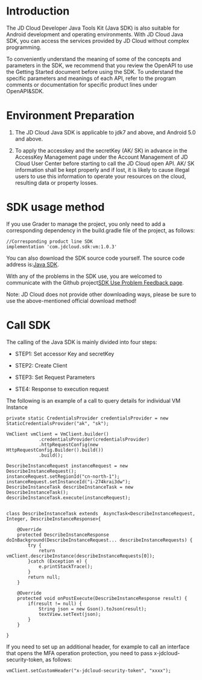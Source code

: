 
# Introduction #

The JD Cloud Developer Java Tools Kit (Java SDK) is also suitable for Android development and operating environments. With JD Cloud Java SDK, you can access the services provided by JD Cloud without complex programming. 

To conveniently understand the meaning of some of the concepts and parameters in the SDK, we recommend that you review the OpenAPI to use the Getting Started document before using the SDK. To understand the specific parameters and meanings of each API, refer to the program comments or documentation for specific product lines under OpenAPI&SDK.


# Environment Preparation #

1. The JD Cloud Java SDK is applicable to jdk7 and above, and Android 5.0 and above.

2. To apply the accesskey and the secretKey (AK/ SK) in advance in the AccessKey Management page under the Account Management of JD Cloud User Center before starting to call the JD Cloud open API. AK/ SK information shall be kept properly and if lost, it is likely to cause illegal users to use this information to operate your resources on the cloud, resulting data or property losses.



# SDK usage method #

If you use Grader to manage the project, you only need to add a corresponding dependency in the build.gradle file of the project, as follows:

    //Corresponding product line SDK
    implementation 'com.jdcloud.sdk:vm:1.0.3'

You can also download the SDK source code yourself. The source code address is:[Java SDK](https://github.com/jdcloud-api/jdcloud-sdk-java).

With any of the problems in the SDK use, you are welcomed to communicate with the Github project[SDK Use Problem Feedback page](https://github.com/jdcloud-api/jdcloud-sdk-java/issues).

Note: JD Cloud does not provide other downloading ways, please be sure to use the above-mentioned official download method!

 

# Call SDK #

The calling of the Java SDK is mainly divided into four steps:

- STEP1: Set accessor Key and secretKey

- STEP2: Create Client

- STEP3: Set Request Parameters

- STE4: Response to execution request

The following is an example of a call to query details for individual VM Instance

    private static CredentialsProvider credentialsProvider = new StaticCredentialsProvider("ak", "sk");

    VmClient vmClient = VmClient.builder()
                .credentialsProvider(credentialsProvider)
                .httpRequestConfig(new HttpRequestConfig.Builder().build())
                .build();
                
    DescribeInstanceRequest instanceRequest = new DescribeInstanceRequest();
    instanceRequest.setRegionId("cn-north-1");
    instanceRequest.setInstanceId("i-274krai3dw");
    DescribeInstanceTask describeInstanceTask = new DescribeInstanceTask();
    describeInstanceTask.execute(instanceRequest);
        
    
    class DescribeInstanceTask extends  AsyncTask<DescribeInstanceRequest, Integer, DescribeInstanceResponse>{

        @Override
        protected DescribeInstanceResponse doInBackground(DescribeInstanceRequest... describeInstanceRequests) {
            try {
                return vmClient.describeInstance(describeInstanceRequests[0]);
            }catch (Exception e) {
                e.printStackTrace();
            }
            return null;
        }

        @Override
        protected void onPostExecute(DescribeInstanceResponse result) {
            if(result != null) {
                String json = new Gson().toJson(result);
                textView.setText(json);
            }
        }

    }

If you need to set up an additional header, for example to call an interface that opens the MFA operation protection, you need to pass x-jdcloud-security-token, as follows:

	vmClient.setCustomHeader("x-jdcloud-security-token", "xxxx");
